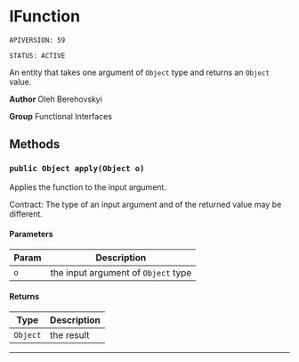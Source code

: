 # IFunction

`APIVERSION: 59`

`STATUS: ACTIVE`

An entity that takes one argument of `Object` type and returns an `Object` value.


**Author** Oleh Berehovskyi


**Group** Functional Interfaces

## Methods
### `public Object apply(Object o)`

Applies the function to the input argument. <p>Contract: The type of an input argument and of the returned value may be different.</p>

#### Parameters

|Param|Description|
|---|---|
|`o`|the input argument of `Object` type|

#### Returns

|Type|Description|
|---|---|
|`Object`|the result|

---
